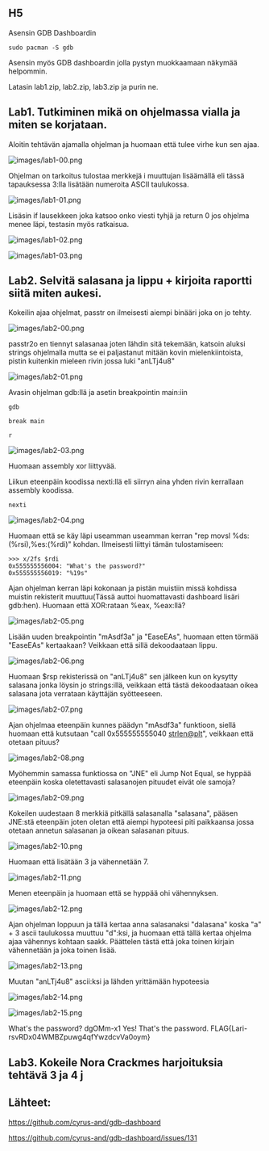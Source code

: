## H5

Asensin GDB Dashboardin 

	sudo pacman -S gdb

Asensin myös GDB dashboardin jolla pystyn muokkaamaan näkymää helpommin.

Latasin lab1.zip, lab2.zip, lab3.zip ja purin ne.


## Lab1. Tutkiminen mikä on ohjelmassa vialla ja miten se korjataan.

Aloitin tehtävän ajamalla ohjelman ja huomaan että tulee virhe kun sen ajaa.

![images/lab1-00.png](images/lab1-00.png)

Ohjelman on tarkoitus tulostaa merkkejä i muuttujan lisäämällä eli tässä tapauksessa 3:lla lisätään numeroita ASCII taulukossa.

![images/lab1-01.png](images/lab1-01.png)

Lisäsin if lausekkeen joka katsoo onko viesti tyhjä ja return 0 jos ohjelma menee läpi, testasin myös ratkaisua. 

![images/lab1-02.png](images/lab1-02.png)

![images/lab1-03.png](images/lab1-03.png)


## Lab2. Selvitä salasana ja lippu + kirjoita raportti siitä miten aukesi.

Kokeilin ajaa ohjelmat, passtr on ilmeisesti aiempi binääri joka on jo tehty.

![images/lab2-00.png](images/lab2-00.png)

passtr2o en tiennyt salasanaa joten lähdin sitä tekemään, katsoin aluksi strings ohjelmalla mutta se ei paljastanut mitään kovin mielenkiintoista, pistin kuitenkin mieleen rivin jossa luki "anLTj4u8"

![images/lab2-01.png](images/lab2-01.png)

Avasin ohjelman gdb:llä ja asetin breakpointin main:iin

	gdb 

	break main

	r

![images/lab2-03.png](images/lab2-03.png)

Huomaan assembly xor liittyvää.

Liikun eteenpäin koodissa nexti:llä eli siirryn aina yhden rivin kerrallaan assembly koodissa.

	nexti

![images/lab2-04.png](images/lab2-04.png)

Huomaan että se käy läpi useamman useamman kerran "rep movsl %ds:(%rsi),%es:(%rdi)" kohdan. Ilmeisesti liittyi tämän tulostamiseen:

	>>> x/2fs $rdi
	0x555555556004:	"What's the password?"
	0x555555556019:	"%19s"
	

Ajan ohjelman kerran läpi kokonaan ja pistän muistiin missä kohdissa muistin rekisterit muuttuu(Tässä auttoi huomattavasti dashboard lisäri gdb:hen). Huomaan että XOR:rataan %eax, %eax:llä? 

![images/lab2-05.png](images/lab2-05.png)

Lisään uuden breakpointin "mAsdf3a" ja "EaseEAs", huomaan etten törmää "EaseEAs" kertaakaan? Veikkaan että sillä dekoodaataan lippu. 

![images/lab2-06.png](images/lab2-06.png)

Huomaan $rsp rekisterissä on "anLTj4u8" sen jälkeen kun on kysytty salasana jonka löysin jo strings:illä, veikkaan että tästä dekoodaataan oikea salasana jota verrataan käyttäjän syötteeseen.

![images/lab2-07.png](images/lab2-07.png)

Ajan ohjelmaa eteenpäin kunnes päädyn "mAsdf3a" funktioon, siellä huomaan että kutsutaan "call   0x555555555040 <strlen@plt>", veikkaan että otetaan pituus?

![images/lab2-08.png](images/lab2-08.png)

Myöhemmin samassa funktiossa on "JNE" eli Jump Not Equal, se hyppää eteenpäin koska oletettavasti salasanojen pituudet eivät ole samoja?

![images/lab2-09.png](images/lab2-09.png)

Kokeilen uudestaan 8 merkkiä pitkällä salasanalla "salasana", pääsen JNE:stä eteenpäin joten oletan että aiempi hypoteesi piti paikkaansa jossa otetaan annetun salasanan ja oikean salasanan pituus.

![images/lab2-10.png](images/lab2-10.png)

Huomaan että lisätään 3 ja vähennetään 7.

![images/lab2-11.png](images/lab2-11.png)

Menen eteenpäin ja huomaan että se hyppää ohi vähennyksen.

![images/lab2-12.png](images/lab2-12.png)

Ajan ohjelman loppuun ja tällä kertaa anna salasanaksi "dalasana" koska "a" + 3 ascii taulukossa muuttuu "d":ksi, ja huomaan että tällä kertaa ohjelma ajaa vähennys kohtaan saakk. Päättelen tästä että joka toinen kirjain vähennetään ja joka toinen lisää.

![images/lab2-13.png](images/lab2-13.png)

Muutan "anLTj4u8" ascii:ksi ja lähden yrittämään hypoteesia

![images/lab2-14.png](images/lab2-14.png)

![images/lab2-15.png](images/lab2-15.png)


What's the password?
dgOMm-x1
Yes! That's the password. FLAG{Lari-rsvRDx04WMBZpuwg4qfYwzdcvVa0oym}


## Lab3. Kokeile Nora Crackmes harjoituksia tehtävä 3 ja 4 j



## Lähteet:

https://github.com/cyrus-and/gdb-dashboard

https://github.com/cyrus-and/gdb-dashboard/issues/131
